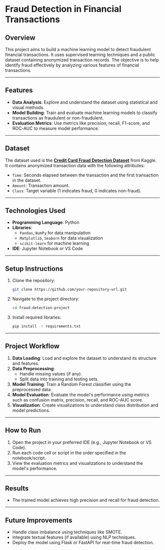 # **Fraud Detection in Financial Transactions**

## **Overview**
This project aims to build a machine learning model to detect fraudulent financial transactions. It uses supervised learning techniques and a public dataset containing anonymized transaction records. The objective is to help identify fraud effectively by analyzing various features of financial transactions.

---

## **Features**
- **Data Analysis**: Explore and understand the dataset using statistical and visual methods.
- **Model Building**: Train and evaluate machine learning models to classify transactions as fraudulent or non-fraudulent.
- **Evaluation Metrics**: Use metrics like precision, recall, F1-score, and ROC-AUC to measure model performance.

---

## **Dataset**
The dataset used is the **[Credit Card Fraud Detection Dataset](https://www.kaggle.com/mlg-ulb/creditcardfraud)** from Kaggle. It contains anonymized transaction data with the following attributes:
- `Time`: Seconds elapsed between the transaction and the first transaction in the dataset.
- `Amount`: Transaction amount.
- `Class`: Target variable (1 indicates fraud, 0 indicates non-fraud).

---

## **Technologies Used**
- **Programming Language**: Python
- **Libraries**:
  - `Pandas`, `NumPy` for data manipulation
  - `Matplotlib`, `Seaborn` for data visualization
  - `scikit-learn` for machine learning
- **IDE**: Jupyter Notebook or VS Code

---

## **Setup Instructions**
1. Clone the repository:
   ```bash
   git clone https://github.com/your-repository-url.git
   ```
2. Navigate to the project directory:
   ```bash
   cd fraud-detection-project
   ```
3. Install required libraries:
   ```bash
   pip install -r requirements.txt
   ```

---

## **Project Workflow**
1. **Data Loading**:
   Load and explore the dataset to understand its structure and features.
2. **Data Preprocessing**:
   - Handle missing values (if any).
   - Split data into training and testing sets.
3. **Model Training**:
   Train a Random Forest classifier using the preprocessed data.
4. **Model Evaluation**:
   Evaluate the model's performance using metrics such as confusion matrix, precision, recall, and ROC-AUC score.
5. **Visualization**:
   Create visualizations to understand class distribution and model predictions.

---

## **How to Run**
1. Open the project in your preferred IDE (e.g., Jupyter Notebook or VS Code).
2. Run each code cell or script in the order specified in the notebook/script.
3. View the evaluation metrics and visualizations to understand the model's performance.

---

## **Results**
- The trained model achieves high precision and recall for fraud detection.

---

## **Future Improvements**
- Handle class imbalance using techniques like SMOTE.
- Integrate textual features (if available) using NLP techniques.
- Deploy the model using Flask or FastAPI for real-time fraud detection.
